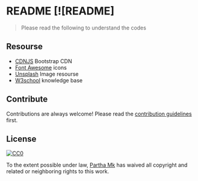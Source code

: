 # README [![README]
> Please read the following to understand the codes

## Resourse

- [CDNJS](https://cdnjs.com/libraries/font-awesome) Bootstrap CDN
- [Font Awesome](https://fontawesome.com/search?s=solid%2Cbrands) icons
- [Unsplash](https://unsplash.com/) Image resourse
- [W3school](https://www.w3schools.com/) knowledge base

## Contribute

Contributions are always welcome!
Please read the [contribution guidelines](contributing.md) first.

## License

[![CC0](https://licensebuttons.net/p/zero/1.0/88x31.png)](https://creativecommons.org/publicdomain/zero/1.0/)

To the extent possible under law, [Partha Mk](https://linkedin.com/in/impartha) has waived all copyright and related or neighboring rights to this work.